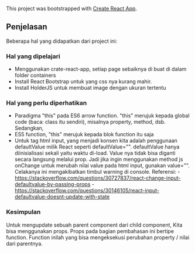This project was bootstrapped with [Create React App](https://github.com/facebook/create-react-app).

## Penjelasan

Beberapa hal yang didapatkan dari project ini:

### Hal yang dipelajari

- Menggunakan crate-react-app, setiap page sebaiknya di buat di dalam folder containers 
- Install React Bootstrap untuk yang css nya kurang mahir.
- Install HolderJS untuk membuat image dengan ukuran tertentu

### Hal yang perlu diperhatikan
- Paradigma "this" pada ES6 arrow function. "this" merujuk kepada global code (baca: class itu sendiri), misalnya property, method, dsb. Sedangkan,
- ES5 function, "this" merujuk kepada blok function itu saja
- Untuk tag html input, yang menjadi konsen kita adalah penggunaan defaultValue milik React seperti defaultValue="". defaultValue hanya diinisialisasi sekali yaitu waktu di-load. Value nya tidak bisa diganti secara langsung melalui prop.
Jadi jika ingin menggunakan method js onChange untuk merubah nilai value pada html input, gunakan value="".
Celakanya ini mengakibatkan timbul warning di console. Referensi: 
        - https://stackoverflow.com/questions/30727837/react-change-input-defaultvalue-by-passing-props
        - https://stackoverflow.com/questions/30146105/react-input-defaultvalue-doesnt-update-with-state

### Kesimpulan
Untuk mengupdate sebuah parent component dari child component, Kita bisa menggunakan props. Props pada
bagian pembahasan ini bertipe function. Function inilah yang bisa mengeksekusi perubahan property / nilai dari parentnya.